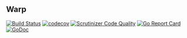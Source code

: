 ## Warp

[![Build Status](https://travis-ci.org/stefanoj3/warp.svg?branch=master)](https://travis-ci.org/stefanoj3/warp)
[![codecov](https://codecov.io/gh/stefanoj3/warp/branch/master/graph/badge.svg)](https://codecov.io/gh/stefanoj3/warp)
[![Scrutinizer Code Quality](https://scrutinizer-ci.com/g/stefanoj3/warp/badges/quality-score.png?b=master)](https://scrutinizer-ci.com/g/stefanoj3/warp/?branch=master)
[![Go Report Card](https://goreportcard.com/badge/github.com/stefanoj3/warp)](https://goreportcard.com/report/github.com/stefanoj3/warp)
[![GoDoc](https://godoc.org/github.com/stefanoj3/warp?status.svg)](https://godoc.org/github.com/stefanoj3/warp)

